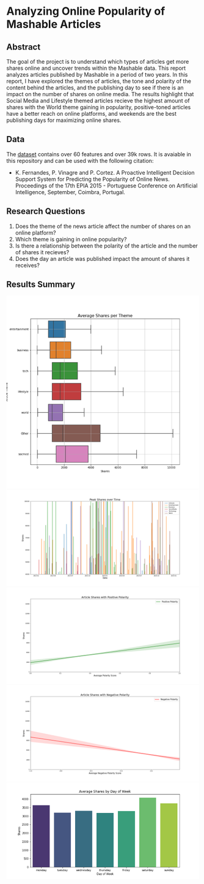 # Analyzing Online Popularity of Mashable Articles

## Abstract
The goal of the project is to understand which types of articles get more shares online and uncover trends within the Mashable data. This report analyzes articles published by Mashable in a period of two years. In this report, I have explored the themes of articles, the tone and polarity of the content behind the articles, and the publishing day to see if there is an impact on the number of shares on online media. The results highlight that Social Media and Lifestyle themed articles recieve the highest amount of shares with the World theme gaining in popularity, positive-toned articles have a better reach on online platforms, and weekends are the best publishing days for maximizing online shares.

## Data

The [dataset](http://archive.ics.uci.edu/ml/datasets/Online+News+Popularity#) contains over 60 features and over 39k rows. It is avaiable in this repository and can be used with the following citation:
 - K. Fernandes, P. Vinagre and P. Cortez. A Proactive Intelligent Decision Support System for Predicting the Popularity of Online News. Proceedings of the 17th EPIA 2015 - Portuguese Conference on Artificial Intelligence, September, Coimbra, Portugal.
 
## Research Questions
1. Does the theme of the news article affect the number of shares on an online platform? 
2. Which theme is gaining in online popularity? 
3. Is there a relationship between the polarity of the article and the number of shares it recieves?
4. Does the day an article was published impact the amount of shares it receives?

## Results Summary
![Screenshot](SharesPerTheme.png)
![Screenshot](SharesOverTime.png)
![Screenshot](PositivePolarity.png)
![Screenshot](NegativePolarity.png)
![Screenshot](SharesPerWeekday.png)
